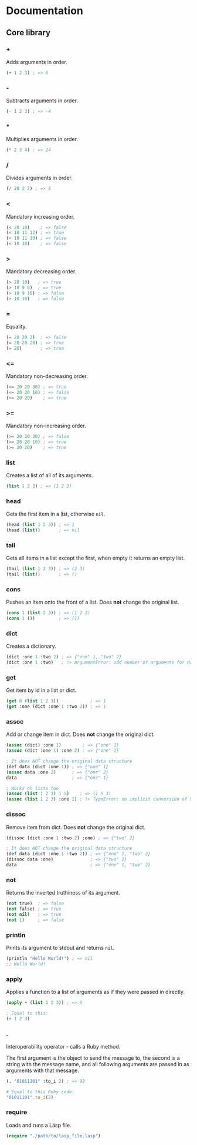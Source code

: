 # Documentation

## Core library

### +

Adds arguments in order.

```lisp
(+ 1 2 3) ; => 6
```

### -

Subtracts arguments in order.

```lisp
(- 1 2 3) ; => -4
```

### *

Multiplies arguments in order.

```lisp
(* 2 3 4) ; => 24
```

### /

Divides arguments in order.

```lisp
(/ 20 2 2) ; => 5
```

### <

Mandatory increasing order.

```lisp
(< 20 10)    ; => false
(< 10 11 12) ; => true
(< 10 11 10) ; => false
(< 10 10)    ; => false
```

### >

Mandatory decreasing order.

```lisp
(> 20 10)   ; => true
(> 10 9 8)  ; => true
(> 10 9 10) ; => false
(> 10 10)   ; => false
```

### =

Equality.

```lisp
(= 20 20 2)  ; => false
(= 20 20 20) ; => true
(= 20)       ; => true
```

### <=

Mandatory non-decreasing order.

```lisp
(<= 20 20 30) ; => true
(<= 20 20 10) ; => false
(<= 20 20)    ; => true
```

### >=

Mandatory non-increasing order.

```lisp
(>= 20 20 30) ; => false
(>= 20 20 10) ; => true
(>= 20 20)    ; => true
```

### list

Creates a list of all of its arguments.

```lisp
(list 1 2 3) ; => (1 2 3)
```

### head

Gets the first item in a list, otherwise `nil`.

```lisp
(head (list 1 2 3)) ; => 1
(head (list))       ; => nil
```

### tail

Gets all items in a list except the first, when empty it returns an empty list.

```lisp
(tail (list 1 2 3)) ; => (2 3)
(tail (list))       ; => ()
```

### cons

Pushes an item onto the front of a list. Does **not** change the original list.

```lisp
(cons 1 (list 2 3)) ; => (1 2 3)
(cons 1 ())         ; => (1)
```

### dict

Creates a dictionary.

```lisp
(dict :one 1 :two 2) ; => {"one" 1, "two" 2}
(dict :one 1 :two)   ; !> ArgumentError: odd number of arguments for Hash
```

### get

Get item by id in a list or dict.

```lisp
(get 0 (list 1 2 3))            ; => 1
(get :one (dict :one 1 :two 2)) ; => 1
```

### assoc

Add or change item in dict. Does **not** change the original dict.

```lisp
(assoc (dict) :one 1)        ; => {"one" 1}
(assoc (dict :one 1) :one 2) ; => {"one" 2}

; It does NOT change the original data structure
(def data (dict :one 1)) ; => {"one" 1}
(assoc data :one 2)      ; => {"one" 2}
data                     ; => {"one" 1}

; Works on lists too
(assoc (list 1 2 3) 1 5)    ; => (1 5 3)
(assoc (list 1 2 3) :one 1) ; !> TypeError: no implicit conversion of String into Integer
```

### dissoc

Remove item from dict. Does **not** change the original dict.

```lisp
(dissoc (dict :one 1 :two 2) :one) ; => {"two" 2}

; It does NOT change the original data structure
(def data (dict :one 1 :two 2)) ; => {"one" 1, "two" 2}
(dissoc data :one)              ; => {"two" 2}
data                            ; => {"one" 1, "two" 2}
```

### not

Returns the inverted truthiness of its argument.

```lisp
(not true)  ; => false
(not false) ; => true
(not nil)   ; => true
(not 1)     ; => false
```

### println

Prints its argument to stdout and returns `nil`.

```lisp
(println "Hello World!") ; => nil
;; Hello World!
```

### apply

Applies a function to a list of arguments as if they were passed in directly.

```lisp
(apply + (list 1 2 3)) ; => 6

; Equal to this:
(+ 1 2 3)
```

### .

Interoperability operator - calls a Ruby method.

The first argument is the object to send the message to, the second is a string
with the message name, and all following arguments are passed in as arguments with
that message.

```lisp
(. "01011101" :to_i 2) ; => 93
```

```ruby
# Equal to this Ruby code:
"01011101".to_i(2)
```

### require

Loads and runs a Läsp file.

```lisp
(require "./path/to/lasp_file.lasp")
```

